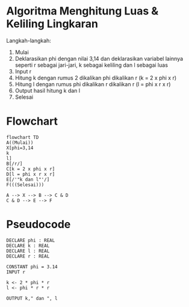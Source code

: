 # Algoritma Menghitung Luas & Keliling Lingkaran

Langkah-langkah:
1. Mulai
2. Deklarasikan phi dengan nilai 3,14 dan deklarasikan variabel lainnya seperti r sebagai jari-jari, k sebagai keliling dan l sebagai luas
3. Input r
4. Hitung k dengan rumus 2 dikalikan phi dikalikan r (k = 2 x phi x r)
5. Hitung l dengan rumus phi dikalikan r dikalikan r (l = phi x r x r)
6. Output hasil hitung k dan l
7. Selesai

# Flowchart

```mermaid
flowchart TD
A((Mulai))
X[phi=3,14
k
l]
B[/r/]
C[k = 2 x phi x r]
D[l = phi x r x r]
E[/'"k dan l"'/]
F(((Selesai)))

A --> X --> B --> C & D
C & D --> E --> F
```

# Pseudocode

```
DECLARE phi : REAL
DECLARE k : REAL
DECLARE l : REAL
DECLARE r : REAL

CONSTANT phi = 3.14
INPUT r

k <- 2 * phi * r
l <- phi * r * r

OUTPUT k," dan ", l
```